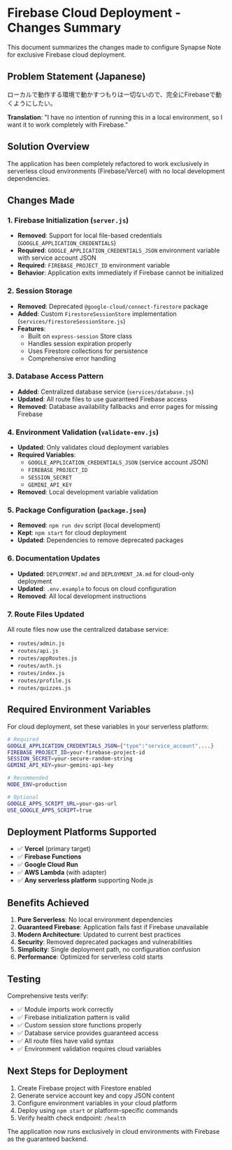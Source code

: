 # Firebase Cloud Deployment - Changes Summary

This document summarizes the changes made to configure Synapse Note for exclusive Firebase cloud deployment.

## Problem Statement (Japanese)
ローカルで動作する環境で動かすつもりは一切ないので、完全にFirebaseで動くようにしたい。

**Translation**: "I have no intention of running this in a local environment, so I want it to work completely with Firebase."

## Solution Overview

The application has been completely refactored to work exclusively in serverless cloud environments (Firebase/Vercel) with no local development dependencies.

## Changes Made

### 1. Firebase Initialization (`server.js`)
- **Removed**: Support for local file-based credentials (`GOOGLE_APPLICATION_CREDENTIALS`)
- **Required**: `GOOGLE_APPLICATION_CREDENTIALS_JSON` environment variable with service account JSON
- **Required**: `FIREBASE_PROJECT_ID` environment variable
- **Behavior**: Application exits immediately if Firebase cannot be initialized

### 2. Session Storage
- **Removed**: Deprecated `@google-cloud/connect-firestore` package
- **Added**: Custom `FirestoreSessionStore` implementation (`services/firestoreSessionStore.js`)
- **Features**: 
  - Built on `express-session` Store class
  - Handles session expiration properly
  - Uses Firestore collections for persistence
  - Comprehensive error handling

### 3. Database Access Pattern
- **Added**: Centralized database service (`services/database.js`)
- **Updated**: All route files to use guaranteed Firebase access
- **Removed**: Database availability fallbacks and error pages for missing Firebase

### 4. Environment Validation (`validate-env.js`)
- **Updated**: Only validates cloud deployment variables
- **Required Variables**:
  - `GOOGLE_APPLICATION_CREDENTIALS_JSON` (service account JSON)
  - `FIREBASE_PROJECT_ID`
  - `SESSION_SECRET`
  - `GEMINI_API_KEY`
- **Removed**: Local development variable validation

### 5. Package Configuration (`package.json`)
- **Removed**: `npm run dev` script (local development)
- **Kept**: `npm start` for cloud deployment
- **Updated**: Dependencies to remove deprecated packages

### 6. Documentation Updates
- **Updated**: `DEPLOYMENT.md` and `DEPLOYMENT_JA.md` for cloud-only deployment
- **Updated**: `.env.example` to focus on cloud configuration
- **Removed**: All local development instructions

### 7. Route Files Updated
All route files now use the centralized database service:
- `routes/admin.js`
- `routes/api.js`
- `routes/appRoutes.js`
- `routes/auth.js`
- `routes/index.js`
- `routes/profile.js`
- `routes/quizzes.js`

## Required Environment Variables

For cloud deployment, set these variables in your serverless platform:

```bash
# Required
GOOGLE_APPLICATION_CREDENTIALS_JSON={"type":"service_account",...}
FIREBASE_PROJECT_ID=your-firebase-project-id
SESSION_SECRET=your-secure-random-string
GEMINI_API_KEY=your-gemini-api-key

# Recommended
NODE_ENV=production

# Optional
GOOGLE_APPS_SCRIPT_URL=your-gas-url
USE_GOOGLE_APPS_SCRIPT=true
```

## Deployment Platforms Supported

- ✅ **Vercel** (primary target)
- ✅ **Firebase Functions**
- ✅ **Google Cloud Run**
- ✅ **AWS Lambda** (with adapter)
- ✅ **Any serverless platform** supporting Node.js

## Benefits Achieved

1. **Pure Serverless**: No local environment dependencies
2. **Guaranteed Firebase**: Application fails fast if Firebase unavailable
3. **Modern Architecture**: Updated to current best practices
4. **Security**: Removed deprecated packages and vulnerabilities
5. **Simplicity**: Single deployment path, no configuration confusion
6. **Performance**: Optimized for serverless cold starts

## Testing

Comprehensive tests verify:
- ✅ Module imports work correctly
- ✅ Firebase initialization pattern is valid
- ✅ Custom session store functions properly
- ✅ Database service provides guaranteed access
- ✅ All route files have valid syntax
- ✅ Environment validation requires cloud variables

## Next Steps for Deployment

1. Create Firebase project with Firestore enabled
2. Generate service account key and copy JSON content
3. Configure environment variables in your cloud platform
4. Deploy using `npm start` or platform-specific commands
5. Verify health check endpoint: `/health`

The application now runs exclusively in cloud environments with Firebase as the guaranteed backend.